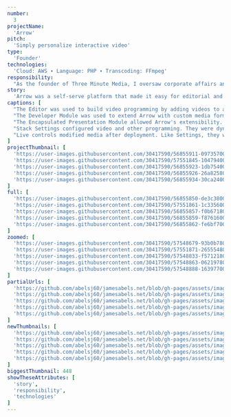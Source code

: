 ```yaml
---
number: 
  3
projectName: 
  'Arrow'
pitch: 
  'Simply personalize interactive video'
type:
  'Founder'
technologies: 
  'Cloud: AWS ∙ Language: PHP ∙ Transcoding: FFmpeg'
responsibility: 
  "As the founder of Three Minute Media, I oversaw corporate affairs and platform development, including budgets, our product lead, and investor outreach."
story: 
  'Arrow was a self-serve platform that made it easy for editorial and sales teams to personalize and syndicate interactive video based on first- and third-party data.'
captions: [
  "The Editor was used to build video programming by adding videos to a Stack and configuring it with dynamically generated settings. Users could buy and sell their videos through syndication.",
  "The Developer Module was used to extend Arrow with custom media formats, settings, and live controls. Arrow delivered any code-based media, including video players, widgets, and more.",
  "The Encapsulated Presentation Module allowed Arrow's extensibility. It was a mixture of PubML, our proprietary domain-specific programming language, and a user's proprietary source code.",
  "Stack Settings configured video and other programming. They were dynamically generated from instructions in an Encapsulated Presentation Module. Users could create or license their EPMs.",
  "Live controls modified media after deployment. Like Settings, they were dynamically generated from an Encapsulated Presentation Module, making Arrow a true end-to-end publishing system."
]
projectThumbnail: [
  'https://user-images.githubusercontent.com/30417590/56855911-09735700-691e-11e9-83a8-7ddf134fcfa1.png',
  'https://user-images.githubusercontent.com/30417590/57551845-10479400-7338-11e9-8c8c-e3ae7019ddfb.png',
  'https://user-images.githubusercontent.com/30417590/56855923-1db75400-691e-11e9-9657-0daeef8b6199.png',
  'https://user-images.githubusercontent.com/30417590/56855926-26a82580-691e-11e9-9250-23871ffee641.png',
  'https://user-images.githubusercontent.com/30417590/56855934-30ca2400-691e-11e9-841a-bf69f6e63dce.png'
]
full: [
  'https://user-images.githubusercontent.com/30417590/56855850-de3c3800-691c-11e9-9779-83c24b8b579a.png',
  'https://user-images.githubusercontent.com/30417590/57551861-1c335600-7338-11e9-82e5-ba59d3b32d93.png',
  'https://user-images.githubusercontent.com/30417590/56855857-f0b67180-691c-11e9-9457-6ce2d61f2647.png',
  'https://user-images.githubusercontent.com/30417590/56855859-f8761600-691c-11e9-860f-e6dd7caef204.png',
  'https://user-images.githubusercontent.com/30417590/56855862-fe6bf700-691c-11e9-93f1-0240b420dd49.png'
]
zoomed: [
  'https://user-images.githubusercontent.com/30417590/57548679-93b0b780-732f-11e9-9102-be683462cd8c.png',
  'https://user-images.githubusercontent.com/30417590/57551871-26555480-7338-11e9-8dbb-46b314c83168.png',
  'https://user-images.githubusercontent.com/30417590/57548833-f5712180-732f-11e9-8c35-aa60966c15cf.png',
  'https://user-images.githubusercontent.com/30417590/57548863-06219780-7330-11e9-85c1-f612060534a8.png',
  'https://user-images.githubusercontent.com/30417590/57548888-16397700-7330-11e9-8349-1b4d818fbddd.png'
]
partialUrls: [
  'https://github.com/abelsj60/jamesabels.net/blob/gh-pages/assets/images/arrow/arrow-editor-main-imc-q91',
  'https://github.com/abelsj60/jamesabels.net/blob/gh-pages/assets/images/arrow/arrow-dev-module-main-imc-q91',
  'https://github.com/abelsj60/jamesabels.net/blob/gh-pages/assets/images/arrow/arrow-epm-main-imc-q91',
  'https://github.com/abelsj60/jamesabels.net/blob/gh-pages/assets/images/arrow/arrow-settings-main-imc-q91',
  'https://github.com/abelsj60/jamesabels.net/blob/gh-pages/assets/images/arrow/arrow-control-main-imc-q91'
]
newThumbnails: [
  'https://github.com/abelsj60/jamesabels.net/blob/gh-pages/assets/images/arrow/thumbs/arrow-editor-thumbnail-imc-q100/91',
  'https://github.com/abelsj60/jamesabels.net/blob/gh-pages/assets/images/arrow/thumbs/arrow-dev-module-thumbnail-imc-q100/91',
  'https://github.com/abelsj60/jamesabels.net/blob/gh-pages/assets/images/arrow/thumbs/arrow-epm-thumbnail-imc-q100/91',
  'https://github.com/abelsj60/jamesabels.net/blob/gh-pages/assets/images/arrow/thumbs/arrow-settings-thumbnail-imc-q100/91',
  'https://github.com/abelsj60/jamesabels.net/blob/gh-pages/assets/images/arrow/thumbs/arrow-control-thumbnail-imc-q100/91'
]
biggestThumbnail: 448
showTheseAttributes: [
  'story',
  'responsibility',
  'technologies'
]
---
```

